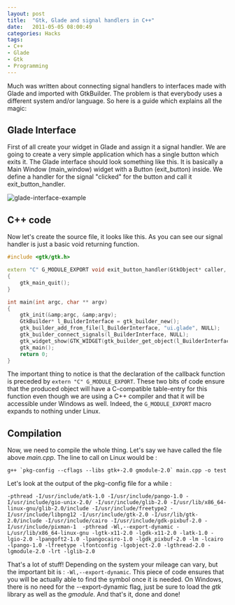```yaml
---
layout: post
title:  "Gtk, Glade and signal handlers in C++"
date:   2011-05-05 08:00:49
categories: Hacks
tags:
- C++
- Glade
- Gtk
- Programming
---
```


Much was written about connecting signal handlers to interfaces made with Glade
and imported with GtkBuilder. The problem is that everybody uses a different
system and/or language. So here is a guide which explains all the magic:

## Glade Interface

First of all create your widget in Glade and assign it a signal handler. We are
going to create a very simple application which has a single button which exits
it. The Glade interface should look something like this. It is basically a Main
Window (main\_window) widget with a Button (exit\_button) inside. We define a
handler for the signal "clicked" for the button and call it
exit\_button\_handler.

![glade-interface-example]

## C++ code

Now let's create the source file, it looks like this. As you can see our signal
handler is just a basic void returning function.

```c++
#include <gtk/gtk.h>

extern "C" G_MODULE_EXPORT void exit_button_handler(GtkObject* caller, gpointer data)
{
    gtk_main_quit();
}

int main(int argc, char ** argv)
{
    gtk_init(&amp;argc, &amp;argv);
    GtkBuilder* l_BuilderInterface = gtk_builder_new();
    gtk_builder_add_from_file(l_BuilderInterface, "ui.glade", NULL);
    gtk_builder_connect_signals(l_BuilderInterface, NULL);
    gtk_widget_show(GTK_WIDGET(gtk_builder_get_object(l_BuilderInterface, "main_window")));
    gtk_main();
    return 0;
}
```

The important thing to notice is that the declaration of the callback function
is preceded by `extern "C" G_MODULE_EXPORT`. These two bits of code ensure that
the produced object will have a C-compatible table-entry for this function even
though we are using a C++ compiler and that it will be accessible under Windows
as well. Indeed, the `G_MODULE_EXPORT` macro expands to nothing under Linux.

## Compilation

Now, we need to compile the whole thing. Let's say we have called the file
above *main.cpp*. The line to call on Linux would be :

    g++ `pkg-config --cflags --libs gtk+-2.0 gmodule-2.0` main.cpp -o test

Let's look at the output of the pkg-config file for a while :

    -pthread -I/usr/include/atk-1.0 -I/usr/include/pango-1.0 -I/usr/include/gio-unix-2.0/ -I/usr/include/glib-2.0 -I/usr/lib/x86_64-linux-gnu/glib-2.0/include -I/usr/include/freetype2 -I/usr/include/libpng12 -I/usr/include/gtk-2.0 -I/usr/lib/gtk-2.0/include -I/usr/include/cairo -I/usr/include/gdk-pixbuf-2.0 -I/usr/include/pixman-1  -pthread -Wl,--export-dynamic -L/usr/lib/x86_64-linux-gnu -lgtk-x11-2.0 -lgdk-x11-2.0 -latk-1.0 -lgio-2.0 -lpangoft2-1.0 -lpangocairo-1.0 -lgdk_pixbuf-2.0 -lm -lcairo -lpango-1.0 -lfreetype -lfontconfig -lgobject-2.0 -lgthread-2.0 -lgmodule-2.0 -lrt -lglib-2.0

That's a lot of stuff! Depending on the system your mileage can vary,
but the important bit is : `-Wl,--export-dynamic`. This piece of code
ensures that you will be actually able to find the symbol once it is
needed. On Windows, there is no need for the --export-dynamic flag, just
be sure to load the *gtk* library as well as the *gmodule*. And that's
it, done and done!

[glade-interface-example]: /images/ui.glade.png "The UI inside Glade"
